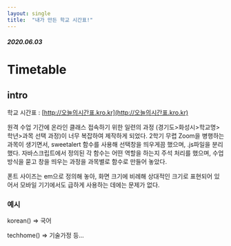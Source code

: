 ```yaml
---
layout: single
title:  "내가 만든 학교 시간표!"
---
```


##### 2020.06.03

# Timetable
## intro
학교 시간표 : [http://오늘의시간표.kro.kr](http://오늘의시간표.kro.kr)

원격 수업 기간에 온라인 클래스 접속하기 위한 일련의 과정 (경기도>화성시>학교명>학년>과목 선택 과정)이 너무 복잡하여 제작하게 되었다.
2학기 무렵 Zoom을 병행하는 과목이 생기면서, sweetalert 함수를 사용해 선택창을 띄우게끔 했으며, .js파일을 분리했다.
자바스크립트에서 정의된 각 함수는 어떤 역할을 하는지 주석 처리를 했으며, 수업방식을 묻고 창을 띄우는 과정을 과목별로 함수로 만들어 놓았다.

폰트 사이즈는 em으로 정의해 놓아, 화면 크기에 비례해 상대적인 크기로 표현되어 있어서 모바일 기기에서도 급하게 사용하는 데에는 문제가 없다. 

### 예시
korean() => 국어

techhome() => 기술가정
등...

